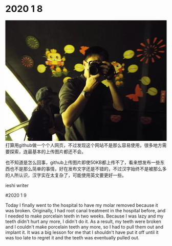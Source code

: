 # 2020 1 8
![image](https://github.com/ieshi02/ieshi02.github.io/blob/master/img/psb.jpg)
打算用github做一个个人网页，不过发现这个网站不是那么容易使用，很多地方需要探索，连最基本的上传图片都还不会。

也不知道是怎么回事，github上传图片即使50KB都上传不了，看来想发布一些东西也不是那么简单的事情，好在发布文字还是不错的，不过汉字始终不是被那么多的人所认识，汉字实在太复杂了，可能使用英文要更好一些。

ieshi writer

#2020 1 9

Today I finally went to the hospital to have my molar removed because it was broken. Originally, I had root canal treatment in the hospital before, and I needed to make porcelain teeth in two weeks. Because I was lazy and my teeth didn't hurt any more, I didn't do it. As a result, my teeth were broken and I couldn't make porcelain teeth any more, so I had to pull them out and implant it. It was a big lesson for me that I shouldn't have put it off until it was too late to regret it and the teeth was eventually pulled out.

